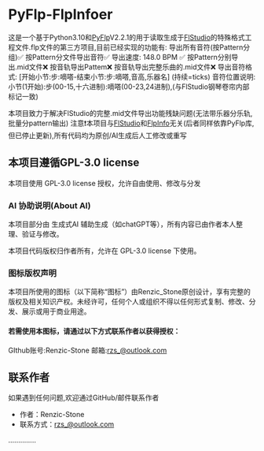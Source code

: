 # PyFlp-FlpInfoer
这是一个基于Python3.10和[PyFlp](https://github.com/demberto/PyFLP)V2.2.1的用于读取生成于[FlStudio](https://www.image-line.com/fl-studio/)的特殊格式工程文件.flp文件的第三方项目,目前已经实现的功能有:
导出所有音符(按Pattern分组)✅
按Pattern分文件导出音符✅
导出速度: 148.0 BPM ✅
按Pattern分别导出.mid文件❌
按音轨导出Pattem❌
按音轨导出完整乐曲的.mid文件❌
导出音符格式: [开始小节:步:嘀嗒-结束小节:步:嘀嗒,音高,乐器名] (持续=ticks)
音符位置说明: 小节(1开始):步(00-15,十六进制):嘀嗒(00-23,24进制),(与FlStudio钢琴卷帘内部标记一致)

本项目致力于解决FlStudio的完整.mid文件导出功能残缺问题(无法带乐器分乐轨,批量分pattern输出)
注意❗本项目与[FlStudio](https://www.image-line.com/fl-studio/)和[FlpInfo](https://github.com/demberto/FLPInfo)无关(后者同样依靠PyFlp库,但已停止更新),所有代码均为原创/AI生成后人工修改或重写


## 本项目遵循GPL-3.0 license

本项目使用 GPL-3.0 license 授权，允许自由使用、修改与分发

### AI 协助说明(About AI)

本项目部分由 生成式AI 辅助生成（如chatGPT等），所有内容已由作者本人整理、验证与修改。

本项目代码版权归作者所有，允许在 GPL-3.0 license 下使用。

### 图标版权声明
本项目所使用的图标（以下简称“图标”）由Renzic_Stone原创设计，享有完整的版权及相关知识产权。未经许可，任何个人或组织不得以任何形式复制、修改、分发、展示或用于商业用途。

#### 若需使用本图标，请通过以下方式联系作者以获得授权：
GIthub账号:Renzic-Stone
邮箱:rzs_@outlook.com



## 联系作者
如果遇到任何问题,欢迎通过GitHub/邮件联系作者
- 作者：Renzic-Stone
- 联系方式：rzs_@outlook.com

..............
